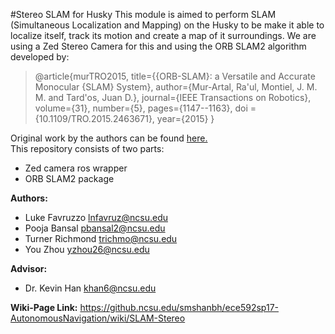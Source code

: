 #Stereo SLAM for Husky
This module is aimed to perform SLAM (Simultaneous Localization and Mapping) on the Husky to be make it able to localize itself, track its motion and create a map of it surroundings. We are using a Zed Stereo Camera for this and using the ORB SLAM2 algorithm developed by:

>@article{murTRO2015,
  title={{ORB-SLAM}: a Versatile and Accurate Monocular {SLAM} System},
  author={Mur-Artal, Ra\'ul, Montiel, J. M. M. and Tard\'os, Juan D.},
  journal={IEEE Transactions on Robotics},
  volume={31},
  number={5},
  pages={1147--1163},
  doi = {10.1109/TRO.2015.2463671},
  year={2015}
 }
 
 Original work by the authors can be found [here.](https://github.com/raulmur/ORB_SLAM2)<br />
 This repository consists of two parts:
 - Zed camera ros wrapper
 - ORB SLAM2 package 

**Authors:**  
- Luke Favruzzo <lnfavruz@ncsu.edu> 
- Pooja Bansal <pbansal2@ncsu.edu>
- Turner Richmond <trichmo@ncsu.edu>
- You Zhou <yzhou26@ncsu.edu>

**Advisor:**
- Dr. Kevin Han <khan6@ncsu.edu>

**Wiki-Page Link:**
https://github.ncsu.edu/smshanbh/ece592sp17-AutonomousNavigation/wiki/SLAM-Stereo
